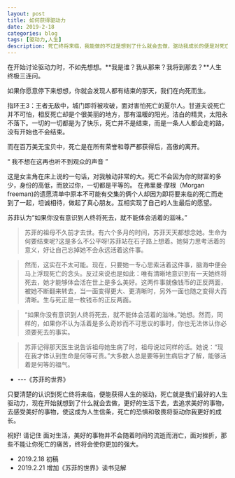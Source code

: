 ```yaml
---
layout: post
title: 如何获得驱动力
date: 2019-2-18
categories: blog
tags: [驱动力,人生]
description: 死亡终将来临，我能做的不过是想到了什么就会去做，驱动我成长的便是对死亡的恐惧和敬畏。
---
```


在开始讨论驱动力时，不如先想想。**我是谁？我从那来？我将到那去？**人生终极三连问。

如果你愿意停下来想想，你就会发现人都有结束的那天，我们在向死而生。

指环王3：王者无敌中，城门即将被攻破，面对害怕死亡的夏尔人。甘道夫说死亡并不可怕，相反死亡却是个很美丽的地方，那有温暖的阳光，洁白的精灵，太阳永不落下。一切的一切都是为了快乐，死亡并不是结束，而是一条人人都会走的路，没有开始也不会结束。

而在百万美无宝贝中，死亡是在所有荣誉和尊严都获得后，高傲的离开。

“ 我不想在这再也听不到观众的声音 ”

这是女主角在床上说的一句话，对我触动非常的大。死亡不会因为你的财富的多少，身份的高低，而放过你，一切都是平等的。
在弗里曼·摩根（Morgan freeman)的遗愿清单中原本不可能有交集的俩个人却因为即将要来临的死亡而走到了一起，坦诚相待，做起了真心朋友。互相实现了自己的人生最后的愿望。

苏菲认为“如果你没有意识到人终将死去，就不能体会活着的滋味。”

>苏菲的祖母不久前才去世。有六个多月的时间，苏菲天天都想念她。生命为何要结束呢?这是多么不公平呀!苏菲站在石子路上想着。她努力思考活着的意义，好让自己忘掉她不会永远活着这件事。

>然而，这实在不太可能。现在，只要她一专心思索活着这件事，脑海中便会马上浮现死亡的念头。反过来说也是如此：唯有清晰地意识到有一天她终将死去，她才能够体会活在世上是多么美好。这两件事就像钱币的正反两面，被她不断翻来转去，当一面变得更大、更清晰时，另外一面也随之变得大而清晰。生与死正是一枚钱币的正反两面。

>“如果你没有意识到人终将死去，就不能体会活着的滋味。”她想。然而，同样的，如果你不认为活着是多么奇妙而不可思议的事时，你也无法体认你必须要死去的事实。

>苏菲记得那天医生说告诉祖母她生病了时，祖母说过同样的话。她说：“现在我才体认到生命是何等可贵。”大多数人总是要等到生病后才了解，能够活着是何等的福气。

- ---《苏菲的世界》

只要清楚的认识到死亡终将来临，便能获得人生的驱动，死亡就是我们最好的人生驱动力，现在开始就想到了什么就会去做，更好的生活下去，去追求美好的事物，去感受美好的事物，使这成为人生信条，死亡的恐惧和敬畏将驱动你我更好的成长。

祝好!
请记住
面对生活，美好的事物并不会随着时间的流逝而消亡，面对挫折，那些不能让你死亡的痛苦，终将会使你更加的强大。

- 2019.2.18 初稿
- 2019.2.21 增加《苏菲的世界》读书见解














